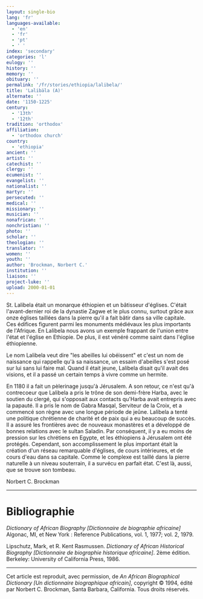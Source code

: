 ```yaml
---
layout: single-bio
lang: 'fr'
languages-available:
  - 'en'
  - 'fr'
  - 'pt'
  - ' '
index: 'secondary'
categories: 'l'
eulogy: ''
history: ''
memory: ''
obituary: ''
permalink: '/fr/stories/ethiopia/lalibela/'
title: 'Lalibäla (A)'
alternate: ''
date: '1150-1225'
century:
  - '13th'
  - '12th'
tradition: 'orthodox'
affiliation:
  - 'orthodox church'
country:
  - 'ethiopia'
ancient: ''
artist: ''
catechist: ''
clergy: ''
ecumenist: ''
evangelist: ''
nationalist: ''
martyr: ''
persecuted: ''
medical: ''
missionary: ''
musician: ''
nonafrican: ''
nonchristian: ''
photo: ''
scholar: ''
theologian: ''
translator: ''
women: ''
youth: ''
author: 'Brockman, Norbert C.'
institution: ''
liaison: ''
project-luke: ''
upload: 2000-01-01
---
```



St. Lalibela était un monarque éthiopien et un bâtisseur d'églises. C'était l'avant-dernier roi de la dynastie Zagwe et le plus connu, surtout grâce aux onze églises taillées dans la pierre qu'il a fait bâtir dans sa ville capitale. Ces édifices figurent parmi les monuments médiévaux les plus importants de l'Afrique. En Lalibela nous avons un exemple frappant de l'union entre l'état et l'église en Ethiopie. De plus, il est vénéré comme saint dans l'église éthiopienne.

Le nom Lalibela veut dire "les abeilles lui obéissent" et c'est un nom de naissance qui rappelle qu'à sa naissance, un essaim d'abeilles s'est posé sur lui sans lui faire mal. Quand il était jeune, Lalibela disait qu'il avait des visions, et il a passé un certain temps à vivre comme un hermite.

En 1180 il a fait un pèlerinage jusqu'à Jérusalem. A son retour, ce n'est qu'à contrecoeur que Lalibela a pris le trône de son demi-frère Harba, avec le soutien du clergé, qui s'opposait aux contacts qu'Harba avait entrepris avec la papauté. Il a pris le nom de Gabra Masqal, Serviteur de la Croix, et a commencé son règne avec une longue période de jeûne. Lalibela a tenté une politique chrétienne de charité et de paix qui a eu beaucoup de succès. Il a assuré les frontières avec de nouveaux monastères et a développé de bonnes relations avec le sultan Saladin. Par conséquent, il y a eu moins de pression sur les chrétiens en Egypte, et les éthiopiens à Jérusalem ont été protégés. Cependant, son accomplissement le plus important était la création d'un réseau remarquable d'églises, de cours intérieures, et de cours d'eau dans sa capitale. Comme le complexe est taillé dans la pierre naturelle à un niveau souterrain, il a survécu en parfait état. C'est là, aussi, que se trouve son tombeau.

Norbert C. Brockman

---

# Bibliographie

*Dictionary of African Biography [Dictionnaire de biographie africaine]* Algonac, MI, et New York : Reference Publications, vol. 1, 1977; vol. 2, 1979.

Lipschutz, Mark, et R. Kent Rasmussen. *Dictionary of African Historical Biography [Dictionnaire de biographie historique africaine]*. 2ème édition. Berkeley: University of California Press, 1986.

---

Cet article est reproduit, avec permission, de *An African Biographical Dictionary [Un dictionnaire biographique africain]*, copyright © 1994, édité par Norbert C. Brockman, Santa Barbara, California. Tous droits réservés.